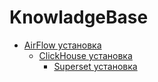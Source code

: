 # KnowladgeBase

* [AirFlow установка](https://github.com/Ankriy/KnowladgeBase/blob/main/Docker/AirFlow/Установка)
  * [ClickHouse установка](https://github.com/Ankriy/KnowladgeBase/blob/main/Docker/ClickHouse/Установка)
    * [Superset установка](https://github.com/Ankriy/KnowladgeBase/blob/main/Docker/Superset/Установка)
